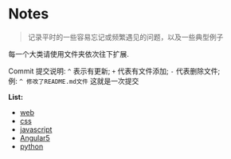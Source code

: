 # Notes

> 记录平时的一些容易忘记或频繁遇见的问题，以及一些典型例子

每一个大类请使用文件夹依次往下扩展.

Commit 提交说明: `^` 表示有更新; `+` 代表有文件添加; `-` 代表删除文件;  
例: `^ 修改了README.md文件` 这就是一次提交

**List:**
- [web](web/)
- [css](css/)
- [javascript](javascript/)
- [Angular5](Angular5/)
- [python](python/)
